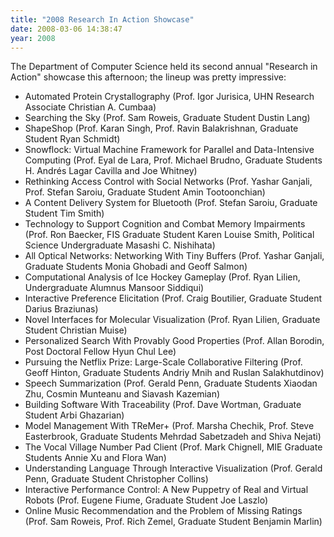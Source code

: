```yaml
---
title: "2008 Research In Action Showcase"
date: 2008-03-06 14:38:47
year: 2008
---
```

<p>The Department of Computer Science held its second annual "Research in Action" showcase this afternoon; the lineup was pretty impressive:</p>
<ul>
<li>Automated Protein Crystallography (Prof. Igor Jurisica, UHN Research Associate Christian A. Cumbaa)</li>
<li>Searching the Sky (Prof. Sam Roweis, Graduate Student Dustin Lang)</li>
<li>ShapeShop (Prof. Karan Singh, Prof. Ravin Balakrishnan, Graduate Student Ryan Schmidt)</li>
<li>Snowflock: Virtual Machine Framework for Parallel and Data-Intensive Computing (Prof. Eyal de Lara, Prof. Michael Brudno, Graduate Students H. Andrés Lagar Cavilla and Joe Whitney)</li>
<li>Rethinking Access Control with Social Networks (Prof. Yashar Ganjali, Prof. Stefan Saroiu, Graduate Student Amin Tootoonchian)</li>
<li>A Content Delivery System for Bluetooth (Prof. Stefan Saroiu, Graduate Student Tim Smith)</li>
<li>Technology to Support Cognition and Combat Memory Impairments (Prof. Ron Baecker, FIS Graduate Student Karen Louise Smith, Political Science Undergraduate Masashi C. Nishihata)</li>
<li>All Optical Networks: Networking With Tiny Buffers (Prof. Yashar Ganjali, Graduate Students Monia Ghobadi and Geoff Salmon)</li>
<li>Computational Analysis of Ice Hockey Gameplay (Prof. Ryan Lilien, Undergraduate Alumnus Mansoor Siddiqui)</li>
<li>Interactive Preference Elicitation (Prof. Craig Boutilier, Graduate Student Darius Braziunas)</li>
<li>Novel Interfaces for Molecular Visualization (Prof. Ryan Lilien, Graduate Student Christian Muise)</li>
<li>Personalized Search With Provably Good Properties (Prof. Allan Borodin, Post Doctoral Fellow Hyun Chul Lee)</li>
<li>Pursuing the Netflix Prize: Large-Scale Collaborative Filtering (Prof. Geoff Hinton, Graduate Students Andriy Mnih and Ruslan Salakhutdinov)</li>
<li>Speech Summarization (Prof. Gerald Penn, Graduate Students Xiaodan Zhu, Cosmin Munteanu and Siavash Kazemian)</li>
<li>Building Software With Traceability (Prof. Dave Wortman, Graduate Student Arbi Ghazarian)</li>
<li>Model Management With TReMer+ (Prof. Marsha Chechik, Prof. Steve Easterbrook, Graduate Students Mehrdad Sabetzadeh and Shiva Nejati)</li>
<li>The Vocal Village Number Pad Client (Prof. Mark Chignell, MIE Graduate Students Annie Xu and Flora Wan)</li>
<li>Understanding Language Through Interactive Visualization (Prof. Gerald Penn, Graduate Student Christopher Collins)</li>
<li>Interactive Performance Control: A New Puppetry of Real and Virtual Robots (Prof. Eugene Fiume, Graduate Student Joe Laszlo)</li>
<li>Online Music Recommendation and the Problem of Missing Ratings (Prof. Sam Roweis, Prof. Rich Zemel, Graduate Student Benjamin Marlin)</li>
</ul>
